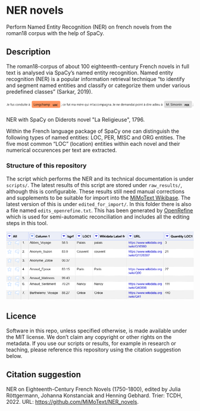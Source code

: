 # NER novels

Perform Named Entity Recognition (NER) on french novels from the roman18 corpus with the help of SpaCy.


## Description

The roman18-corpus of about 100 eighteenth-century French novels in full text is analysed via SpaCy’s named entity recognition. Named entity recognition (NER) is a popular information retrieval technique “to identify and segment named entities and classify or categorize them under various predefined classes” (Sarkar, 2019).

![Named entity recognition](https://raw.githubusercontent.com/MiMoText/NER_novels/main/img/ner_diderot.PNG?token=GHSAT0AAAAAABQ73GKIXUOIQIPWZBFXQOEQYPSTTHQ)

NER with SpaCy on Diderots novel "La Religieuse", 1796.

Within the French language package of SpaCy one can distinguish the following types of named entities: LOC, PER, MISC and ORG entities. The five most common “LOC” (location) entities within each novel and their numerical occurences per text are extracted.



### Structure of this repository

The script which performs the NER and its technical documentation is under `scripts/`. The latest results of this script are stored under `raw_results/`, although this is configurable. These results still need manual corrections and supplements to be suitable for import into the [MiMoText Wikibase](https://github.com/MiMoText/roman18). The latest version of this is under `edited_for_import/`. In this folder there is also a file named `edits_openrefine.txt`. This has been generated by [OpenRefine](https://docs.openrefine.org/) which is used for semi-automatic reconciliation and includes all the editing steps in this tool.

![OpenRefine](https://raw.githubusercontent.com/MiMoText/NER_novels/main/img/OpenRefine.PNG?token=GHSAT0AAAAAABQ73GKIWSLSTJYXAFBIP7WIYPSTPOQ)

## Licence

Software in this repo, unless specified otherwise, is made available under the MIT license. We don’t claim any copyright or other rights on the metadata. If you use our scripts or results, for example in research or teaching, please reference this repository using the citation suggestion below.


## Citation suggestion

NER on Eighteenth-Century French Novels (1750-1800), edited by Julia Röttgermann, Johanna Konstanciak and Henning Gebhard. Trier: TCDH, 2022. URL: https://github.com/MiMoText/NER_novels.
